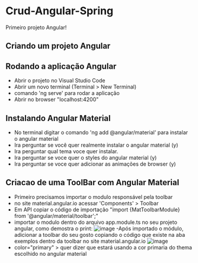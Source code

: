 # Crud-Angular-Spring
Primeiro projeto Angular!

##  Criando um projeto Angular

## Rodando a aplicação Angular
- Abrir o projeto no Visual Studio Code 
- Abrir um novo terminal (Terminal > New Terminal) 
- comando 'ng serve' para rodar a aplicação
- Abrir no browser "localhost:4200"

## Instalando Angular Material
- No terminal digitar  o comando 'ng add @angular/material' para instalar o angular material
- Ira perguntar se você quer realmente instalar  o angular material (y)
- Ira perguntar qual tema voce quer instalar.
- Ira perguntar se voce quer o styles do angular material (y)
- Ira perguntar se voce quer adicionar as animações de browser (y)

## Criacao de uma ToolBar com Angular Material
- Primeiro precisamos importar o modulo responsável pela toolbar 
- no site material.angular.io acessar 'Components' > Toolbar
- Em API copiar o código de importação "import {MatToolbarModule} from '@angular/material/toolbar';"
- importar o modulo dentro do arquivo app.module.ts no seu projeto angular, como demostra o print:
  ![image](https://user-images.githubusercontent.com/62728615/140838230-e94317ef-8f7d-4e55-9a0f-14f9985574eb.png)
-Após importado o módulo, adicionar a toolbar do seu gosto copiando o código que existe na aba exemplos dentro da toolbar no site material.angular.io
  ![image](https://user-images.githubusercontent.com/62728615/140838364-37bfdd84-4e62-4e9c-8846-04527cd6f89b.png)
- color="primary" > quer dizer que estará usando a cor primaria do thema escolhido no angular material
